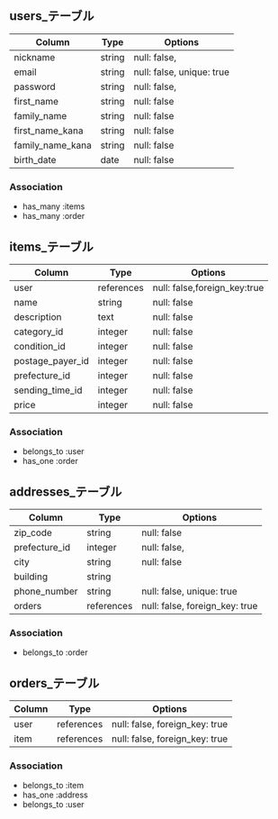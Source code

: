 ## users_テーブル

| Column            | Type       | Options                        |
| ----------------- | ---------- | ------------------------------ |
| nickname          | string     | null: false,                   |
| email             | string     | null: false, unique: true      |
| password          | string     | null: false,                   |
| first_name        | string     | null: false                    |
| family_name       | string     | null: false                    |
| first_name_kana   | string     | null: false                    |
| family_name_kana  | string     | null: false                    |
| birth_date        | date       | null: false                    |

### Association
- has_many :items
- has_many :order

## items_テーブル

| Column                   | Type           | Options                       |
| ------------------------ | -------------- | ----------------------------- |
| user                     | references     | null: false,foreign_key:true  |
| name                     | string         | null: false                   |
| description              | text           | null: false                   |
| category_id              | integer        | null: false                   |
| condition_id             | integer        | null: false                   |
| postage_payer_id         | integer        | null: false                   |
| prefecture_id            | integer        | null: false                   |
| sending_time_id          | integer        | null: false                   |
| price                    | integer        | null: false                   |

### Association
- belongs_to :user
- has_one :order

## addresses_テーブル

| Column                   | Type           | Options                       |
| ------------------------ | -------------- | ----------------------------- |
| zip_code                 | string         | null: false                   |
| prefecture_id            | integer        | null: false,                  |
| city                     | string         | null: false                   |
| building                 | string         |                               |
| phone_number             | string         | null: false, unique: true     |
| orders                | references     | null: false, foreign_key: true|

### Association
- belongs_to :order

## orders_テーブル

| Column    | Type       | Options                       |
| --------- | ---------- | ----------------------------- |
| user      | references | null: false, foreign_key: true|
| item      | references | null: false, foreign_key: true|

### Association
- belongs_to :item
- has_one    :address
- belongs_to :user